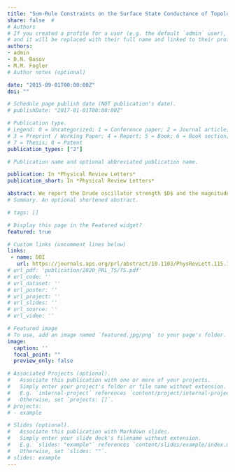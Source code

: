 ```yaml
---
title: "Sum-Rule Constraints on the Surface State Conductance of Topological Insulators"
share: false  # 
# Authors
# If you created a profile for a user (e.g. the default `admin` user), write the username (folder name) here 
# and it will be replaced with their full name and linked to their profile.
authors:
- admin
- D.N. Basov
- M.M. Fogler
# Author notes (optional)

date: "2015-09-01T00:00:00Z"
doi: ""

# Schedule page publish date (NOT publication's date).
# publishDate: "2017-01-01T00:00:00Z"

# Publication type.
# Legend: 0 = Uncategorized; 1 = Conference paper; 2 = Journal article;
# 3 = Preprint / Working Paper; 4 = Report; 5 = Book; 6 = Book section;
# 7 = Thesis; 8 = Patent
publication_types: ["2"]

# Publication name and optional abbreviated publication name.  

publication: In *Physical Review Letters*
publication_short: In *Physical Review Letters*

abstract: We report the Drude oscillator strength $D$ and the magnitude of the bulk band gap $E_g$ of the epitaxially grown, topological insulator (Bi,Sb)$_2$Te$_3$. The magnitude of $E_g$, in conjunction with the model independent $f$-sum rule, allows us to establish an upper bound for the magnitude of $D$ expected in a typical Dirac-like system composed of linear bands. The experimentally observed $D$ is found to be at or below this theoretical upper bound, demonstrating the effectiveness of alloying in eliminating bulk charge carriers. Moreover, direct comparison of the measured $D$ to magnetoresistance measurements of the same sample supports assignment of the observed low-energy conduction to topological surface states.
# Summary. An optional shortened abstract.

# tags: []

# Display this page in the Featured widget?
featured: true

# Custom links (uncomment lines below)
links:
 - name: DOI
   url: https://journals.aps.org/prl/abstract/10.1103/PhysRevLett.115.116804
# url_pdf: 'publication/2020_PRL_TS/TS.pdf'
# url_code: ''
# url_dataset: ''
# url_poster: ''
# url_project: ''
# url_slides: ''
# url_source: ''
# url_video: ''

# Featured image
# To use, add an image named `featured.jpg/png` to your page's folder. 
image:
  caption: ''
  focal_point: ""
  preview_only: false

# Associated Projects (optional).
#   Associate this publication with one or more of your projects.
#   Simply enter your project's folder or file name without extension.
#   E.g. `internal-project` references `content/project/internal-project/index.md`.
#   Otherwise, set `projects: []`.
# projects:
# - example

# Slides (optional).
#   Associate this publication with Markdown slides.
#   Simply enter your slide deck's filename without extension.
#   E.g. `slides: "example"` references `content/slides/example/index.md`.
#   Otherwise, set `slides: ""`.
# slides: example
---
```


